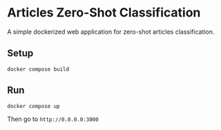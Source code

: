 # Articles Zero-Shot Classification

A simple dockerized web application for zero-shot articles classification.

## Setup

```shell
docker compose build
```
## Run

```
docker compose up
```

Then go to `http://0.0.0.0:3000`